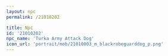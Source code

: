 ```yaml
---
layout: npc
permalink: /21010202

title: Npc
id: '21010202'
npc_name: 'Turka Army Attack Dog'
icon_url: 'portrait/mob/21010003_m_blackrobeguarddog_p.png'
---
```

